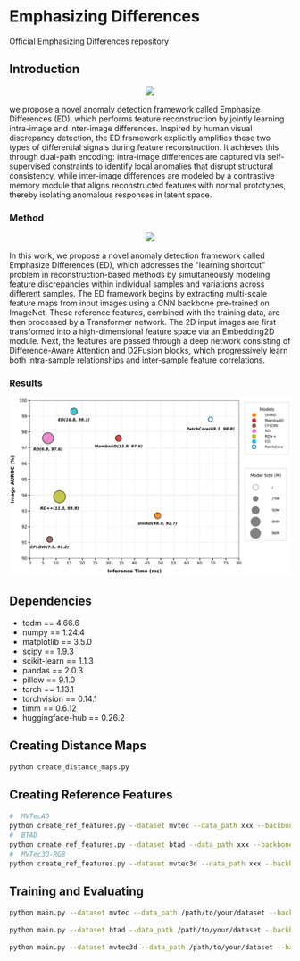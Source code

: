 # Emphasizing Differences
Official Emphasizing Differences repository

## Introduction

<p align="center">
    <img src="1.png" width= "600">
</p>

we propose a novel anomaly detection framework called Emphasize Differences (ED), which performs feature reconstruction by jointly learning intra-image and inter-image differences. Inspired by human visual discrepancy detection, the ED framework explicitly amplifies these two types of differential signals during feature reconstruction. It achieves this through dual-path encoding: intra-image differences are captured via self-supervised constraints to identify local anomalies that disrupt structural consistency, while inter-image differences are modeled by a contrastive memory module that aligns reconstructed features with normal prototypes, thereby isolating anomalous responses in latent space.

### Method

<p align="center">
    <img src="2.png" width= "600">
</p>

In this work, we propose a novel anomaly detection framework called Emphasize Differences (ED), which addresses the "learning shortcut" problem in reconstruction-based methods by simultaneously modeling feature discrepancies within individual samples and variations across different samples.  The ED framework begins by extracting multi-scale feature maps from input images using a CNN backbone pre-trained on ImageNet. These reference features, combined with the training data, are then processed by a Transformer network. The 2D input images are first transformed into a high-dimensional feature space via an Embedding2D module. Next, the features are passed through a deep network consisting of Difference-Aware Attention and D2Fusion blocks, which progressively learn both intra-sample relationships and inter-sample feature correlations.

### Results

<p align="center">
    <img src="8.png" width= "600">
</p>

## Dependencies

- tqdm == 4.66.6
- numpy == 1.24.4
- matplotlib == 3.5.0
- scipy == 1.9.3
- scikit-learn == 1.1.3
- pandas == 2.0.3
- pillow == 9.1.0
- torch == 1.13.1
- torchvision == 0.14.1
- timm == 0.6.12
- huggingface-hub == 0.26.2

## Creating Distance Maps
```
python create_distance_maps.py 
```

## Creating Reference Features
```bash
#  MVTecAD
python create_ref_features.py --dataset mvtec --data_path xxx --backbone_arch xxx --save_path xxx
#  BTAD
python create_ref_features.py --dataset btad --data_path xxx --backbone_arch xxx --save_path xxx
#  MVTec3D-RGB
python create_ref_features.py --dataset mvtec3d --data_path xxx --backbone_arch xxx --save_path xxx
```


## Training and Evaluating

```bash
python main.py --dataset mvtec --data_path /path/to/your/dataset --backbone_arch xxx --rfeatures_path xxx --with_intra --with_inter --save_prefix xxx
```
```bash
python main.py --dataset btad --data_path /path/to/your/dataset --backbone_arch xxx --rfeatures_path xxx --with_intra --with_inter --save_prefix xxx
```
```bash
python main.py --dataset mvtec3d --data_path /path/to/your/dataset --backbone_arch xxx --rfeatures_path xxx --with_intra --with_inter --save_prefix xxx
```
